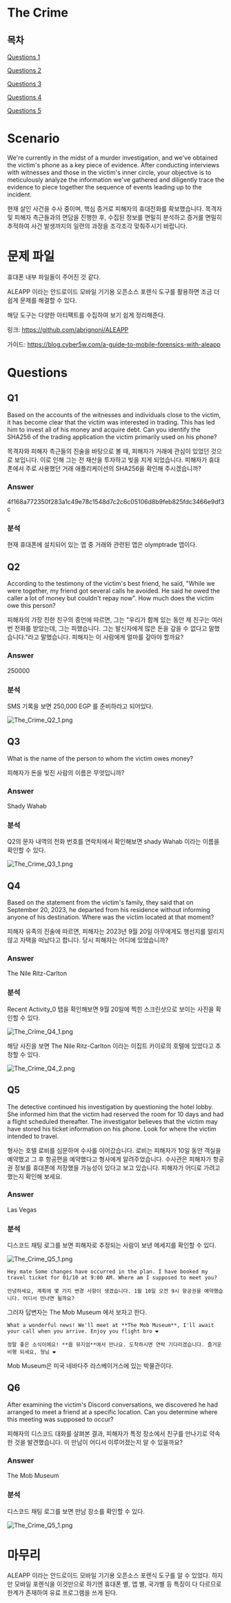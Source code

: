 # The Crime

## 목차

[Questions 1](#q1)

[Questions 2](#q2)

[Questions 3](#q3)

[Questions 4](#q4)

[Questions 5](#q5)

# Scenario
We're currently in the midst of a murder investigation, and we've obtained the victim's phone as a key piece of evidence. After conducting interviews with witnesses and those in the victim's inner circle, your objective is to meticulously analyze the information we've gathered and diligently trace the evidence to piece together the sequence of events leading up to the incident.

현재 살인 사건을 수사 중이며, 핵심 증거로 피해자의 휴대전화를 확보했습니다. 목격자 및 피해자 측근들과의 면담을 진행한 후, 수집된 정보를 면밀히 분석하고 증거를 면밀히 추적하여 사건 발생까지의 일련의 과정을 조각조각 맞춰주시기 바랍니다.

# 문제 파일
휴대폰 내부 파일들이 주어진 것 같다.

ALEAPP 이라는 안드로이드 모바일 기기용 오픈소스 포렌식 도구를 활용하면 조금 더 쉽게 문제를 해결할 수 있다.

해당 도구는 다양한 아티팩트를 수집하여 보기 쉽게 정리해준다.

링크: https://github.com/abrignoni/ALEAPP

가이드: https://blog.cyber5w.com/a-guide-to-mobile-forensics-with-aleapp

# Questions

## Q1
Based on the accounts of the witnesses and individuals close to the victim, it has become clear that the victim was interested in trading. This has led him to invest all of his money and acquire debt. Can you identify the SHA256 of the trading application the victim primarily used on his phone?

목격자와 피해자 측근들의 진술을 바탕으로 볼 때, 피해자가 거래에 관심이 있었던 것으로 보입니다. 이로 인해 그는 전 재산을 투자하고 빚을 지게 되었습니다. 피해자가 휴대폰에서 주로 사용했던 거래 애플리케이션의 SHA256을 확인해 주시겠습니까?

### Answer
4f168a772350f283a1c49e78c1548d7c2c6c05106d8b9feb825fdc3466e9df3c

### 분석
현재 휴대폰에 설치되어 있는 앱 중 거래와 관련된 앱은 olymptrade 앱이다.

## Q2
According to the testimony of the victim's best friend, he said, "While we were together, my friend got several calls he avoided. He said he owed the caller a lot of money but couldn't repay now". How much does the victim owe this person?

피해자의 가장 친한 친구의 증언에 따르면, 그는 "우리가 함께 있는 동안 제 친구는 여러 번 전화를 받았는데, 그는 피했습니다. 그는 발신자에게 많은 돈을 갚을 수 없다고 말했습니다."라고 말했습니다. 피해자는 이 사람에게 얼마를 갚아야 할까요?

### Answer
250000

### 분석
SMS 기록을 보면 250,000 EGP 를 준비하라고 되어있다.

![The_Crime_Q2_1.png](./IMG/The_Crime_Q2_1.png)

## Q3
What is the name of the person to whom the victim owes money?

피해자가 돈을 빚진 사람의 이름은 무엇입니까?

### Answer
Shady Wahab

### 분석
Q2의 문자 내역의 전화 번호를 연락처에서 확인해보면 shady Wahab 이라는 이름을 확인할 수 있다.

![The_Crime_Q3_1.png](./IMG/The_Crime_Q3_1.png)

## Q4
Based on the statement from the victim's family, they said that on September 20, 2023, he departed from his residence without informing anyone of his destination. Where was the victim located at that moment?

피해자 유족의 진술에 따르면, 피해자는 2023년 9월 20일 아무에게도 행선지를 알리지 않고 자택을 떠났다고 합니다. 당시 피해자는 어디에 있었습니까?

### Answer
The Nile Ritz-Carlton

### 분석
Recent Activity_0 탭을 확인해보면 9월 20일에 찍힌 스크린샷으로 보이는 사진을 확인할 수 있다.

![The_Crime_Q4_1.png](./IMG/The_Crime_Q4_1.png)

해당 사진을 보면 The Nile Ritz-Carlton 이라는 이집트 카이로의 호텔에 있었다고 추정할 수 있다.

![The_Crime_Q4_2.png](./IMG/The_Crime_Q4_2.png)

## Q5
The detective continued his investigation by questioning the hotel lobby. She informed him that the victim had reserved the room for 10 days and had a flight scheduled thereafter. The investigator believes that the victim may have stored his ticket information on his phone. Look for where the victim intended to travel.

형사는 호텔 로비를 심문하며 수사를 이어갔습니다. 로비는 피해자가 10일 동안 객실을 예약했고 그 후 항공편을 예약했다고 형사에게 알려주었습니다. 수사관은 피해자가 항공권 정보를 휴대폰에 저장했을 가능성이 있다고 보고 있습니다. 피해자가 어디로 가려고 했는지 확인해 보세요.

### Answer
Las Vegas

### 분석
디스코드 채팅 로그를 보면 피해자로 추정되는 사람이 보낸 메세지를 확인할 수 있다.

![The_Crime_Q5_1.png](./IMG/The_Crime_Q5_1.png)

```
Hey mate Some changes have occurred in the plan. I have booked my travel ticket for 01/10 at 9:00 AM. Where am I supposed to meet you?

안녕하세요, 계획에 몇 가지 변경 사항이 생겼습니다. 1월 10일 오전 9시 항공권을 예약했습니다. 어디서 만나면 될까요?
```

그러자 답변자는 The Mob Museum 에서 보자고 한다.

```
What a wonderful news! We'll meet at **The Mob Museum**, I'll await your call when you arrive. Enjoy you flight bro ❤️

정말 좋은 소식이에요! **몹 뮤지엄**에서 만나요. 도착하시면 연락 기다리겠습니다. 즐거운 비행 되세요, 형님 ❤️
```

Mob Museum은 미국 네바다주 라스베이거스에 있는 박물관이다.


## Q6
After examining the victim's Discord conversations, we discovered he had arranged to meet a friend at a specific location. Can you determine where this meeting was supposed to occur?

피해자의 디스코드 대화를 살펴본 결과, 피해자가 특정 장소에서 친구를 만나기로 약속한 것을 발견했습니다. 이 만남이 어디서 이루어졌는지 알 수 있을까요?

### Answer
The Mob Museum

### 분석
디스코드 채팅 로그를 보면 만남 장소를 확인할 수 있다.

![The_Crime_Q5_1.png](./IMG/The_Crime_Q5_1.png)

# 마무리
ALEAPP 이라는 안드로이드 모바일 기기용 오픈소스 포렌식 도구를 알 수 있었다. 하지만 모바일 포렌식을 이것만으로 하기엔 휴대폰 별, 앱 별, 국가별 등 특징이 다 다르므로 한계가 존재하여 유료 프로그램을 쓰게 된다.